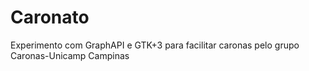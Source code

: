 # Caronato
Experimento com GraphAPI e GTK+3 para facilitar caronas pelo grupo Caronas-Unicamp Campinas
